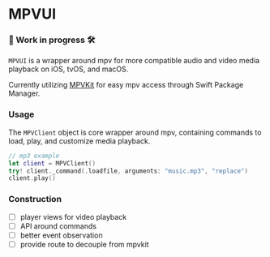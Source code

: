 # MPVUI
 
### 🚧 Work in progress 🛠️

`MPVUI` is a wrapper around mpv for more compatible audio and video media playback on iOS, tvOS, and macOS.

Currently utilizing [MPVKit](https://github.com/mpvkit/MPVKit) for easy mpv access through Swift Package Manager.

### Usage

The `MPVClient` object is core wrapper around mpv, containing commands to load, play, and customize media playback.

```swift
// mp3 example
let client = MPVClient()
try! client._command(.loadfile, arguments: "music.mp3", "replace")
client.play()
```

### Construction

- [ ] player views for video playback
- [ ] API around commands
- [ ] better event observation
- [ ] provide route to decouple from mpvkit